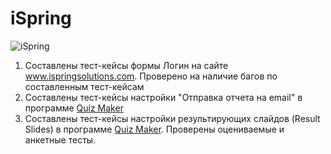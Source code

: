 # iSpring
![iSpring](https://user-images.githubusercontent.com/106471275/170872802-988ae662-9395-4fe5-88bf-f53dbbcff449.png)

1. Составлены тест-кейсы формы Логин на сайте www.ispringsolutions.com. Проверено на наличие багов по составленным тест-кейсам
2. Составлены тест-кейсы настройки "Отправка отчета на email" в программе [Quiz Maker](https://www.ispringsolutions.com/ispring-quizmaker)
3. Составлены тест-кейсы настройки результирующих слайдов (Result Slides) в программе [Quiz Maker](https://www.ispringsolutions.com/ispring-quizmaker). Проверены оцениваемые и анкетные тесты.
